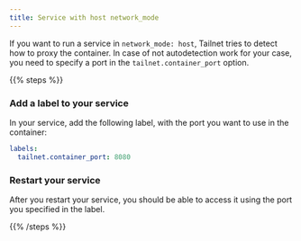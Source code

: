 ```yaml
---
title: Service with host network_mode
---
```


If you want to run a service in `network_mode: host`, Tailnet tries to detect how
to proxy the container. In case of not autodetection work for your case, you need
to specify a port in the `tailnet.container_port` option.

{{% steps %}}

### Add a label to your service

In your service, add the following label, with the port you want to use in the container:

```yaml
labels:
  tailnet.container_port: 8080
```

### Restart your service

After you restart your service, you should be able to access it using the port
you specified in the label.

{{% /steps %}}
